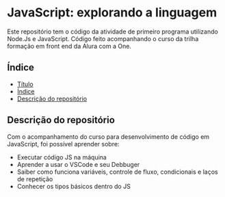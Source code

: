 # JavaScript: explorando a linguagem
 Este repositório tem o código da atividade de primeiro programa utilizando Node.Js e JavaScript. Código feito acompanhando o curso da trilha formação em front end da Alura com a One.

## Índice

* [Título](#javaScript-explorando-a-linguagem)
* [Índice](#índice)
* [Descrição do repositório](#Descrição-do-repositorio)

## Descrição do repositório
Com o acompanhamento do curso para desenvolvimento de código em JavaScript, foi possível aprender sobre:
- Executar código JS na máquina
- Aprender a usar o VSCode e seu Debbuger
- Saiber como funciona variáveis, controle de fluxo, condicionais e laços de repetição
- Conhecer os tipos básicos dentro do JS
